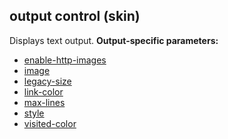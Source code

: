 ## output control (skin)


Displays text output.
**Output-specific parameters:**
*   [enable-http-images](/%7Bskin%7D/param/enable-http-images)
*   [image](/%7Bskin%7D/param/image)
*   [legacy-size](/%7Bskin%7D/param/legacy-size)
*   [link-color](/%7Bskin%7D/param/link-color)
*   [max-lines](/%7Bskin%7D/param/max-lines)
*   [style](/%7Bskin%7D/param/style)
*   [visited-color](/%7Bskin%7D/param/visited-color)